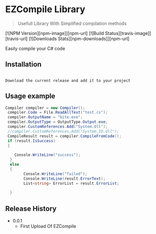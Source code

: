 # EZCompile Library
> Usefull Library With Simplified compilation methods

[![NPM Version][npm-image]][npm-url]
[![Build Status][travis-image]][travis-url]
[![Downloads Stats][npm-downloads]][npm-url]

Easily compile your C# code 

## Installation
```

Download the current release and add it to your project

```

## Usage example

````cs
Compiler compiler = new Compiler();
 compiler.Code = File.ReadAllText("test.cs");
 compiler.OutputName = "bite.exe";
 compiler.OutputType = OutputType.Output.exe;
 compiler.CustomReferences.Add("System.dll");
 //compiler.CustomReferences.Add("System.IO.dll");
 CompileResult result = compiler.CompileFromCode();
 if (result.IsSuccess)
 {
                
 	Console.WriteLine("success");
  }
  else
  {
        Console.WriteLine("failed");
        Console.WriteLine(result.ErrorText);
        List<string> ErrorList = result.ErrorList;
              
  }
````

## Release History

* 0.0.1
    * First Upload Of EZCompile






